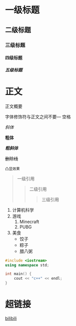 # 一级标题
## 二级标题
### 三级标题
#### 四级标题
##### 五级标题

# 正文

正文概要<br>

字体修饰符与正文之间不要— 空格

*斜体*

**粗体**

***粗斜体***

~~删除线~~

`凸显效果`

> 一级引用
>> 二级引用
>>> 三级引用

1. 计算机科学
2. 游戏
    1. Minecraft
    2. PUBG
3. 美食
    * 饺子
    * 粽子
    * 腊八粥


```cpp
#include <iostream>
using namespace std;

int main() {
    cout << "c++" << endl;
}

```

# 超链接
[bilibili](https://www.bilibili.com "点击访问B站")
